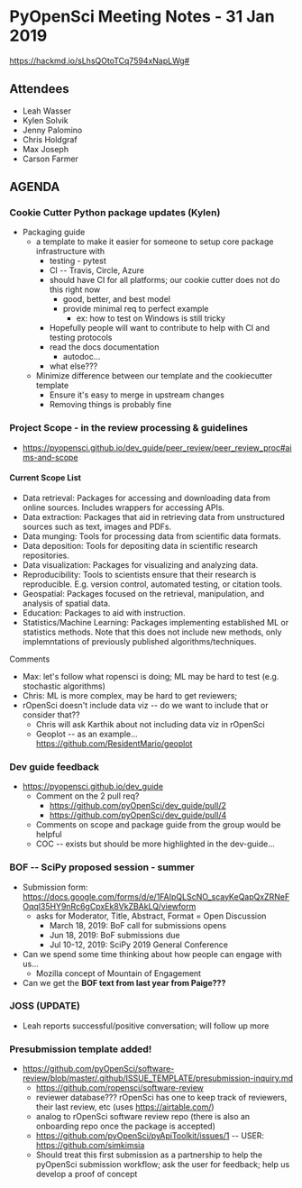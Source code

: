 # PyOpenSci Meeting Notes - 31 Jan 2019

https://hackmd.io/sLhsQOtoTCq7594xNapLWg#

## Attendees
* Leah Wasser
* Kylen Solvik
* Jenny Palomino
* Chris Holdgraf
* Max Joseph
* Carson Farmer


## AGENDA

### Cookie Cutter Python package updates (Kylen)
* Packaging guide
    * a template to make it easier for someone to setup core package infrastructure with
        * testing - pytest
        * CI -- Travis, Circle, Azure
	    * should have CI for all platforms; our cookie cutter does not do this right now
	        * good, better, and best model
	        * provide minimal req to perfect example
		        * ex: how to test on Windows is still tricky
	    * Hopefully people will want to contribute to help with CI and testing protocols
        * read the docs documentation
            * autodoc...
        * what else???
    * Minimize difference between our template and the cookiecutter template
        * Ensure it's easy to merge in upstream changes
        * Removing things is probably fine

### Project Scope - in the review processing & guidelines
* https://pyopensci.github.io/dev_guide/peer_review/peer_review_proc#aims-and-scope

#### Current Scope List

* Data retrieval: Packages for accessing and downloading data from online sources. Includes wrappers for accessing APIs.
* Data extraction: Packages that aid in retrieving data from unstructured sources such as text, images and PDFs.
* Data munging: Tools for processing data from scientific data formats.
* Data deposition: Tools for depositing data in scientific research repositories.
* Data visualization: Packages for visualizing and analyzing data.
* Reproducibility: Tools to scientists ensure that their research is reproducible. E.g. version control, automated testing, or citation tools.
* Geospatial: Packages focused on the retrieval, manipulation, and analysis of spatial data.
* Education: Packages to aid with instruction.
* Statistics/Machine Learning: Packages implementing established ML or statistics methods. Note that this does not include new methods, only implemntations of previously published algorithms/techniques.
    
Comments
* Max: let's follow what ropensci is doing; ML may be hard to test (e.g. stochastic algorithms) 
* Chris: ML is more complex, may be hard to get reviewers; 
* rOpenSci doesn't include data viz -- do we want to include that or consider that?? 
    * Chris will ask Karthik about not including data viz in rOpenSci
    * Geoplot -- as an example... https://github.com/ResidentMario/geoplot

### Dev guide feedback 
* https://pyopensci.github.io/dev_guide
    * Comment on the 2 pull req?
        * https://github.com/pyOpenSci/dev_guide/pull/2
        * https://github.com/pyOpenSci/dev_guide/pull/4
    * Comments on scope and package guide from the group would be helpful
    * COC -- exists but should be more highlighted in the dev-guide... 
 
### BOF -- SciPy proposed session - summer 
* Submission form: https://docs.google.com/forms/d/e/1FAIpQLScNO_scayKeQapQxZRNeFOqql35HY9nRc6gCpxEk8VkZBAkLQ/viewform
    * asks for Moderator, Title, Abstract, Format = Open Discussion 
        * March 18, 2019: BoF call for submissions opens
        * Jun 18, 2019: BoF submissions due
        * Jul 10-12, 2019: SciPy 2019 General Conference
* Can we spend some time thinking about how people can engage with us... 
    *  Mozilla concept of Mountain of Engagement
* Can we get the **BOF text from last year from Paige???**

### JOSS (UPDATE)
* Leah reports successful/positive conversation; will follow up more

### Presubmission template added! 
* https://github.com/pyOpenSci/software-review/blob/master/.github/ISSUE_TEMPLATE/presubmission-inquiry.md
    * https://github.com/ropensci/software-review
    * reviewer database??? rOpenSci has one to keep track of reviewers, their last review, etc (uses https://airtable.com/)
    * analog to rOpenSci software review repo (there is also an onboarding repo once the package is accepted)
    * https://github.com/pyOpenSci/pyApiToolkit/issues/1 -- USER: https://github.com/simkimsia
    * Should treat this first submission as a partnership to help the pyOpenSci submission workflow; ask the user for feedback; help us develop a proof of concept
